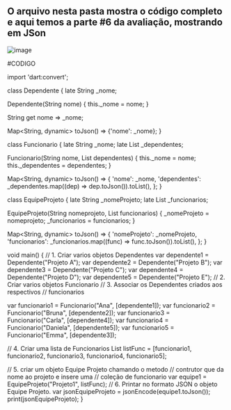 ## O arquivo nesta pasta mostra o código completo e aqui temos a parte #6 da avaliação, mostrando em JSon

![image](https://github.com/mareshbard/PDM2-24-1/assets/125154278/ee0d17a9-e25a-4a07-b7e1-981cd7bc8495)

#CODIGO

import 'dart:convert';

class Dependente {
  late String _nome;

  Dependente(String nome) {
    this._nome = nome;
  }

  String get nome => _nome;

  Map<String, dynamic> toJson() => {'nome': _nome};
}

class Funcionario {
  late String _nome;
  late List<Dependente> _dependentes;

  Funcionario(String nome, List<Dependente> dependentes) {
    this._nome = nome;
    this._dependentes = dependentes;
  }

  Map<String, dynamic> toJson() => {
        'nome': _nome,
        'dependentes': _dependentes.map((dep) => dep.toJson()).toList(),
      };
}

class EquipeProjeto {
  late String _nomeProjeto;
  late List<Funcionario> _funcionarios;

  EquipeProjeto(String nomeprojeto, List<Funcionario> funcionarios) {
    _nomeProjeto = nomeprojeto;
    _funcionarios = funcionarios;
  }

  Map<String, dynamic> toJson() => {
        'nomeProjeto': _nomeProjeto,
        'funcionarios': _funcionarios.map((func) => func.toJson()).toList(),
      };
}

void main() {
  // 1. Criar varios objetos Dependentes
  var dependente1 = Dependente("Projeto A");
  var dependente2 = Dependente("Projeto B");
  var dependente3 = Dependente("Projeto C");
  var dependente4 = Dependente("Projeto D");
  var dependente5 = Dependente("Projeto E");
  // 2. Criar varios objetos Funcionario
  // 3. Associar os Dependentes criados aos respectivos
  //    funcionarios

  var funcionario1 = Funcionario("Ana", [dependente1]);
  var funcionario2 = Funcionario("Bruna", [dependente2]);
  var funcionario3 = Funcionario("Carla", [dependente4]);
  var funcionario4 = Funcionario("Daniela", [dependente5]);
  var funcionario5 = Funcionario("Emma", [dependente3]);

  // 4. Criar uma lista de Funcionarios
  List<Funcionario> listFunc = [funcionario1, funcionario2, funcionario3, funcionario4, funcionario5];
  
  // 5. criar um objeto Equipe Projeto chamando o metodo
  //    contrutor que da nome ao projeto e insere uma
  //    coleção de funcionario
  var equipe1 = EquipeProjeto("Projeto1", listFunc);
  // 6. Printar no formato JSON o objeto Equipe Projeto.
  var jsonEquipeProjeto = jsonEncode(equipe1.toJson());
  print(jsonEquipeProjeto);
}

